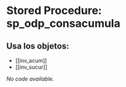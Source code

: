 # Stored Procedure: sp_odp_consacumula

## Usa los objetos:
- [[inv_acum]]
- [[inv_sucur]]

*No code available.*
